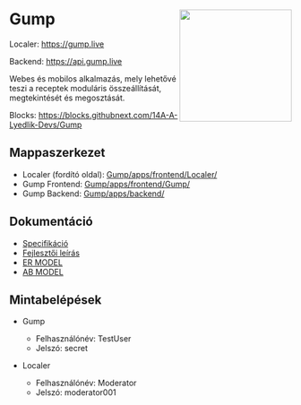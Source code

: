 <h1 align="left">
  Gump
  <img align="right" height="200px" src="https://github.com/14A-A-Lyedlik-Devs/Gump/assets/36823200/572a0571-d466-4390-8adc-fbbfbceb168d" />
</h1>

Localer: <https://gump.live>

Backend: <https://api.gump.live>

Webes és mobilos alkalmazás, mely lehetővé teszi a receptek moduláris összeállítását,
megtekintését és megosztását.

Blocks: <https://blocks.githubnext.com/14A-A-Lyedlik-Devs/Gump>

## Mappaszerkezet

- Localer (fordító oldal): [Gump/apps/frontend/Localer/](https://github.com/14A-A-Lyedlik-Devs/Gump/tree/main/apps/frontend/Localer)
- Gump Frontend: [Gump/apps/frontend/Gump/](https://github.com/14A-A-Lyedlik-Devs/Gump/tree/main/apps/frontend/Gump)
- Gump Backend: [Gump/apps/backend/](https://github.com/14A-A-Lyedlik-Devs/Gump/tree/main/apps/backend)

## Dokumentáció

- [Specifikáció](/docs/manual.md)
- [Fejlesztői leírás](/docs/dev.md)
- [ER MODEL](https://app.diagrams.net/#G1BBTGqKAzg2ffcl2lPW3dU6NtK2lj8m1L)
- [AB MODEL](https://raw.githubusercontent.com/14A-A-Lyedlik-Devs/Gump/main/docs/AB-Model.png)

## Mintabelépések

- Gump
  - Felhasználónév: TestUser
  - Jelszó: secret
  
- Localer
  - Felhasználónév: Moderator
  - Jelszó: moderator001
